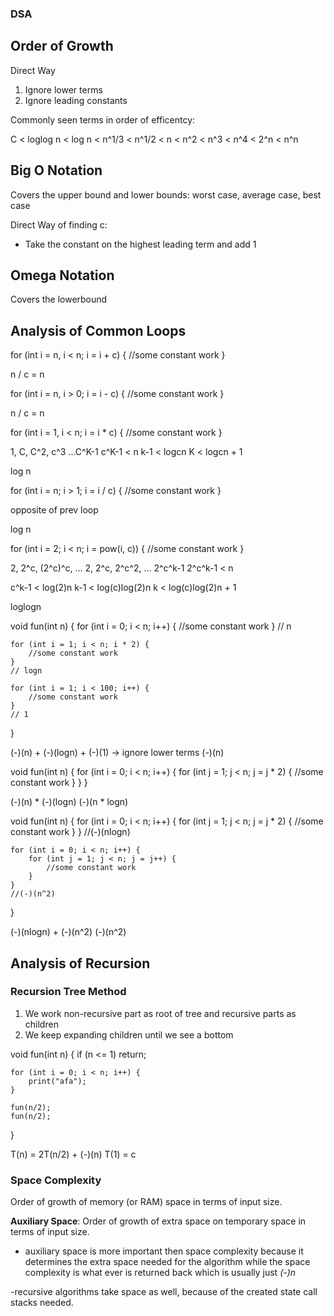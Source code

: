 ### DSA

## Order of Growth

Direct Way

1. Ignore lower terms
2. Ignore leading constants

Commonly seen terms in order of efficentcy:

C < loglog n < log n < n^1/3 < n^1/2 < n < n^2 < n^3 < n^4 < 2^n < n^n

## Big O Notation

Covers the upper bound and lower bounds: worst case, average case, best case

Direct Way of finding c:
- Take the constant on the highest leading term and add 1

## Omega Notation

Covers the lowerbound

## Analysis of Common Loops

for (int i = n, i < n; i = i + c) { 
	//some constant work
}

n / c = n

for (int i = n, i > 0; i = i - c) { 
	//some constant work
}

n / c = n

for (int i = 1, i < n; i = i * c) { 
	//some constant work
}

1, C, C^2, c^3 ...C^K-1
c^K-1 < n
k-1 < logcn
K < logcn + 1

log n

for (int i = n; i > 1; i = i / c) { 
	//some constant work
}

opposite of prev loop

log n

for (int i = 2; i < n; i = pow(i, c)) { 
	//some constant work
}

2, 2^c, (2^c)^c, ...
2, 2^c, 2^c^2, ... 2^c^k-1
2^c^k-1 < n

c^k-1 < log(2)n
k-1 < log(c)log(2)n
k < log(c)log(2)n + 1

loglogn

void fun(int n) { 
	for (int i = 0; i < n; i++) { 
		//some constant work
	}
	// n

	for (int i = 1; i < n; i * 2) { 
		//some constant work
	}
	// logn

	for (int i = 1; i < 100; i++) { 
		//some constant work
	}
	// 1
}

(-)(n) + (-)(logn) + (-)(1) -> ignore lower terms
(-)(n)

void fun(int n) { 
	for (int i = 0; i < n; i++) { 
		for (int j = 1; j < n; j = j * 2) { 
			//some constant work
		}
	}
}

(-)(n) * (-)(logn)
(-)(n * logn)


void fun(int n) { 
	for (int i = 0; i < n; i++) { 
		for (int j = 1; j < n; j = j * 2) { 
			//some constant work
		}
	}
	//(-)(nlogn)

	for (int i = 0; i < n; i++) { 
		for (int j = 1; j < n; j = j++) { 
			//some constant work
		}
	}
	//(-)(n^2)
}

(-)(nlogn) + (-)(n^2)
(-)(n^2)

## Analysis of Recursion

### Recursion Tree Method

1. We work non-recursive part as root of tree and recursive parts as children
2. We keep expanding children until we see a bottom

void fun(int n) { 
	if (n <= 1) return;
	
	for (int i = 0; i < n; i++) { 
		print("afa");
	}

	fun(n/2);
	fun(n/2);
}

T(n) = 2T(n/2) + (-)(n)
T(1) = c

### Space Complexity

Order of growth of memory (or RAM) space in terms of input size.

**Auxiliary Space**: Order of growth of extra space on temporary space in terms of input size.

- auxiliary space is more important then space complexity because it determines the extra space needed for the algorithm while the space complexity is what ever is returned back which is usually just _(-)n_

-recursive algorithms take space as well, because of the created state call stacks needed.
